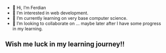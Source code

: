 - 👋 Hi, I’m Ferdian
- 👀 I’m interested in web development.
- 🌱 I’m currently learning on very base computer science.
- 💞️ I’m looking to collaborate on ... maybe later after I have some progress in my learning.
## Wish me luck in my learning journey!!

<!---
ferdiantech/ferdiantech is a ✨ special ✨ repository because its `README.md` (this file) appears on your GitHub profile.
You can click the Preview link to take a look at your changes.
--->
